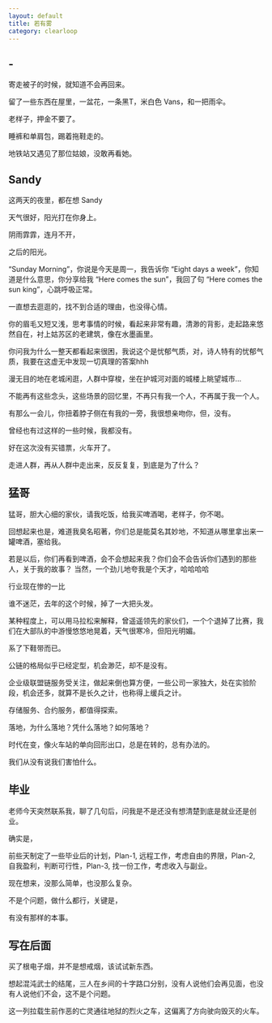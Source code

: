 ```yaml
---
layout: default
title: 若有雾
category: clearloop
---
```


## -

寄走被子的时候，就知道不会再回来。

留了一些东西在屋里，一盆花，一条黑T，米白色 Vans，和一把雨伞。

老样子，押金不要了。

睡裤和单肩包，踢着拖鞋走的。

地铁站又遇见了那位姑娘，没敢再看她。


## Sandy 

这两天的夜里，都在想 Sandy

天气很好，阳光打在你身上。

阴雨霏霏，连月不开，

之后的阳光。

“Sunday Morning”，你说是今天是周一，我告诉你 “Eight days a week”，你知道是什么意思，你分享给我 “Here comes the sun”，我回了句 “Here comes the sun king”，心跳呼吸正常。

一直想去逛逛的，找不到合适的理由，也没得心情。

你的眉毛又短又浅，思考事情的时候，看起来非常有趣，清渺的背影，走起路来悠然自在，衬上姑苏区的老建筑，像在水墨画里。

你问我为什么一整天都看起来很困，我说这个是忧郁气质，对，诗人特有的忧郁气质，我要在这虚无中发现一切真理的答案hhh

漫无目的地在老城闲逛，人群中穿梭，坐在护城河对面的城楼上眺望城市…

不能再有这些念头，这些场景的回忆里，不再只有我一个人，不再属于我一个人。

有那么一会儿，你扭着脖子侧在有我的一旁，我很想亲吻你，但，没有。

曾经也有过这样的一些时候，我都没有。

好在这次没有买错票，火车开了。

走进人群，再从人群中走出来，反反复复，到底是为了什么？


## 猛哥

猛哥，胆大心细的家伙，请我吃饭，给我买啤酒喝，老样子，你不喝。

回想起来也是，难道我臭名昭著，你们总是能莫名其妙地，不知道从哪里拿出来一罐啤酒，塞给我。

若是以后，你们再看到啤酒，会不会想起来我？你们会不会告诉你们遇到的那些人，关于我的故事？ 当然，一个劲儿地夸我是个天才，哈哈哈哈

行业现在惨的一比

谁不迷茫，去年的这个时候，掉了一大把头发。

某种程度上，可以用马拉松来解释，曾遥遥领先的家伙们，一个个退掉了比赛，我们在大部队的中游慢悠悠地晃着，天气很寒冷，但阳光明媚。

系了下鞋带而已。

公链的格局似乎已经定型，机会渺茫，却不是没有。

企业级联盟链服务受关注，做起来倒也算方便，一些公司一家独大，处在实验阶段，机会还多，就算不是长久之计，也称得上缓兵之计。

存储服务、合约服务，都值得探索。

落地，为什么落地？凭什么落地？如何落地？

时代在变，像火车站的单向回形出口，总是在转的，总有办法的。

我们从没有说我们害怕什么。


## 毕业

老师今天突然联系我，聊了几句后，问我是不是还没有想清楚到底是就业还是创业。

确实是，

前些天制定了一些毕业后的计划，Plan-1, 远程工作，考虑自由的界限，Plan-2, 自我盈利，判断可行性，Plan-3, 找一份工作，考虑收入与副业。

现在想来，没那么简单，也没那么复杂。

不是个问题，做什么都行，关键是，

有没有那样的本事。


## 写在后面

买了根电子烟，并不是想戒烟，该试试新东西。

想起混沌武士的结尾，三人在乡间的十字路口分别，没有人说他们会再见面，也没有人说他们不会，这不是个问题。

这一列拉载生前作恶的亡灵通往地狱的烈火之车，这偏离了方向驶向毁灭的火车。
